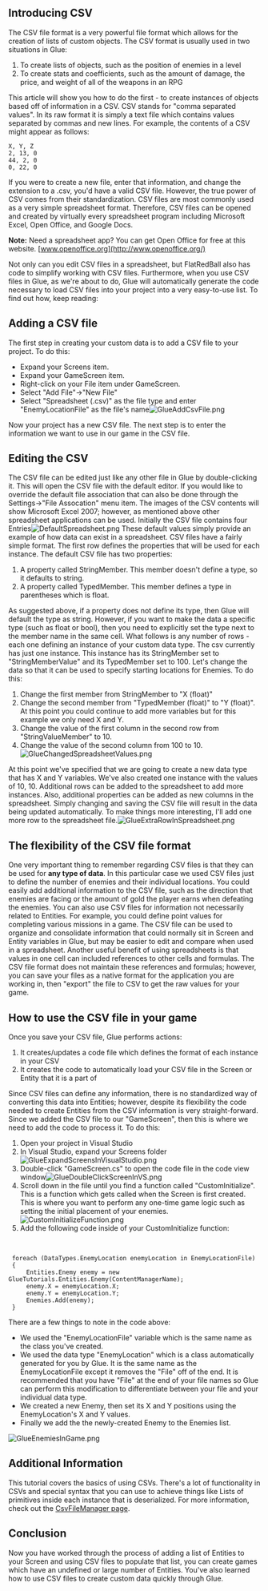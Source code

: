 ## Introducing CSV

The CSV file format is a very powerful file format which allows for the creation of lists of custom objects. The CSV format is usually used in two situations in Glue:

1.  To create lists of objects, such as the position of enemies in a level
2.  To create stats and coefficients, such as the amount of damage, the price, and weight of all of the weapons in an RPG

This article will show you how to do the first - to create instances of objects based off of information in a CSV. CSV stands for "comma separated values". In its raw format it is simply a text file which contains values separated by commas and new lines. For example, the contents of a CSV might appear as follows:

    X, Y, Z
    2, 13, 0
    44, 2, 0
    0, 22, 0

If you were to create a new file, enter that information, and change the extension to a .csv, you'd have a valid CSV file. However, the true power of CSV comes from their standardization. CSV files are most commonly used as a very simple spreadsheet format. Therefore, CSV files can be opened and created by virtually every spreadsheet program including Microsoft Excel, Open Office, and Google Docs.

**Note:** Need a spreadsheet app? You can get Open Office for free at this website. [www.openoffice.org](http://www.openoffice.org/)

Not only can you edit CSV files in a spreadsheet, but FlatRedBall also has code to simplify working with CSV files. Furthermore, when you use CSV files in Glue, as we're about to do, Glue will automatically generate the code necessary to load CSV files into your project into a very easy-to-use list. To find out how, keep reading:

## Adding a CSV file

The first step in creating your custom data is to add a CSV file to your project. To do this:

-   Expand your Screens item.
-   Expand your GameScreen item.
-   Right-click on your File item under GameScreen.
-   Select "Add File"-\>"New File"
-   Select "Spreadsheet (.csv)" as the file type and enter "EnemyLocationFile" as the file's name![GlueAddCsvFile.png](/media/migrated_media-GlueAddCsvFile.png)

Now your project has a new CSV file. The next step is to enter the information we want to use in our game in the CSV file.

## Editing the CSV

The CSV file can be edited just like any other file in Glue by double-clicking it. This will open the CSV file with the default editor. If you would like to override the default file association that can also be done through the Settings-\>"File Assocation" menu item. The images of the CSV contents will show Microsoft Excel 2007; however, as mentioned above other spreadsheet applications can be used. Initially the CSV file contains four Entries![DefaultSpreadsheet.png](/media/migrated_media-DefaultSpreadsheet.png) These default values simply provide an example of how data can exist in a spreadsheet. CSV files have a fairly simple format. The first row defines the properties that will be used for each instance. The default CSV file has two properties:

1.  A property called StringMember. This member doesn't define a type, so it defaults to string.
2.  A property called TypedMember. This member defines a type in parentheses which is float.

As suggested above, if a property does not define its type, then Glue will default the type as string. However, if you want to make the data a specific type (such as float or bool), then you need to explicitly set the type next to the member name in the same cell. What follows is any number of rows - each one defining an instance of your custom data type. The csv currently has just one instance. This instance has its StringMember set to "StringMemberValue" and its TypedMember set to 100. Let's change the data so that it can be used to specify starting locations for Enemies. To do this:

1.  Change the first member from StringMember to "X (float)"
2.  Change the second member from "TypedMember (float)" to "Y (float)". At this point you could continue to add more variables but for this example we only need X and Y.
3.  Change the value of the first column in the second row from "StringValueMember" to 10.
4.  Change the value of the second column from 100 to 10.![GlueChangedSpreadsheetValues.png](/media/migrated_media-GlueChangedSpreadsheetValues.png)

At this point we've specified that we are going to create a new data type that has X and Y variables. We've also created one instance with the values of 10, 10. Additional rows can be added to the spreadsheet to add more instances. Also, additional properties can be added as new columns in the spreadsheet. Simply changing and saving the CSV file will result in the data being updated automatically. To make things more interesting, I'll add one more row to the spreadsheet file.![GlueExtraRowInSpreadsheet.png](/media/migrated_media-GlueExtraRowInSpreadsheet.png)

## The flexibility of the CSV file format

One very important thing to remember regarding CSV files is that they can be used for **any type of data**. In this particular case we used CSV files just to define the number of enemies and their individual locations. You could easily add additional information to the CSV file, such as the direction that enemies are facing or the amount of gold the player earns when defeating the enemies. You can also use CSV files for information not necessarily related to Entities. For example, you could define point values for completing various missions in a game. The CSV file can be used to organize and consolidate information that could normally sit in Screen and Entity variables in Glue, but may be easier to edit and compare when used in a spreadsheet. Another useful benefit of using spreadsheets is that values in one cell can included references to other cells and formulas. The CSV file format does not maintain these references and formulas; however, you can save your files as a native format for the application you are working in, then "export" the file to CSV to get the raw values for your game.

## How to use the CSV file in your game

Once you save your CSV file, Glue performs actions:

1.  It creates/updates a code file which defines the format of each instance in your CSV
2.  It creates the code to automatically load your CSV file in the Screen or Entity that it is a part of

Since CSV files can define any information, there is no standardized way of converting this data into Entities; however, despite its flexibility the code needed to create Entities from the CSV information is very straight-forward. Since we added the CSV file to our "GameScreen", then this is where we need to add the code to process it. To do this:

1.  Open your project in Visual Studio
2.  In Visual Studio, expand your Screens folder![GlueExpandScreensInVisualStudio.png](/media/migrated_media-GlueExpandScreensInVisualStudio.png)
3.  Double-click "GameScreen.cs" to open the code file in the code view window![GlueDoubleClickScreenInVS.png](/media/migrated_media-GlueDoubleClickScreenInVS.png)
4.  Scroll down in the file until you find a function called "CustomInitialize". This is a function which gets called when the Screen is first created. This is where you want to perform any one-time game logic such as setting the initial placement of your enemies.![CustomInitializeFunction.png](/media/migrated_media-CustomInitializeFunction.png)
5.  Add the following code inside of your CustomInitialize function:

&nbsp;

     foreach (DataTypes.EnemyLocation enemyLocation in EnemyLocationFile)
     {
         Entities.Enemy enemy = new GlueTutorials.Entities.Enemy(ContentManagerName);
         enemy.X = enemyLocation.X;
         enemy.Y = enemyLocation.Y;
         Enemies.Add(enemy);
     }

There are a few things to note in the code above:

-   We used the "EnemyLocationFile" variable which is the same name as the class you've created.
-   We used the data type "EnemyLocation" which is a class automatically generated for you by Glue. It is the same name as the EnemyLocationFile except it removes the "File" off of the end. It is recommended that you have "File" at the end of your file names so Glue can perform this modification to differentiate between your file and your individual data type.
-   We created a new Enemy, then set its X and Y positions using the EnemyLocation's X and Y values.
-   Finally we add the the newly-created Enemy to the Enemies list.

![GlueEnemiesInGame.png](/media/migrated_media-GlueEnemiesInGame.png)

## Additional Information

This tutorial covers the basics of using CSVs. There's a lot of functionality in CSVs and special syntax that you can use to achieve things like Lists of primitives inside each instance that is deserialized. For more information, check out the [CsvFileManager page](/frb/docs/index.php?title=FlatRedBall.IO.Csv.CsvFileManager "FlatRedBall.IO.Csv.CsvFileManager").

## Conclusion

Now you have worked through the process of adding a list of Entities to your Screen and using CSV files to populate that list, you can create games which have an undefined or large number of Entities. You've also learned how to use CSV files to create custom data quickly through Glue.
